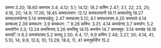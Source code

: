 कमणा 3.20; 18.60 कमणाम् 3.4; 4.12; 5.1; 14.12; 18.2 कमिण 2.47; 3.1, 22, 23, 25; 4.18, 20; 14.9; 17.26; 18.45 कमफलयाग: 12.12 कमफलयागी 18.11 कमफलेसु 18.27 कमफलसंयोगम् 5.14 कमफलहेतु: 2.47 कमफलम् 5.12; 6.1 कमफलासम् 4.20 कमफले 4.14 कमबधम् 2.39 कमबधन: 3.9 कमबधन: ै 9.28 कमिभ: 3.31; 4.14 कमयोगम् 3.7 कमयोग: 5.2 कमयोगेन 3.3; 13.24 कमसिनाम् 3.26 कमसिषु 14.15 कमसेन 14.7 कमसमुव: 3.14 कमसंह 18.18 कमसंित 8.3 कमसंयासम् 5.2 कमसु 2.50; 6.4, 17; 9.9 कमिण 2.48; 3.27, 30; 4.14, 41; 5.10, 14; 9.9; 12.6, 10; 13.29; 18.6, 11, 41 कमनुबधीिन 15.2